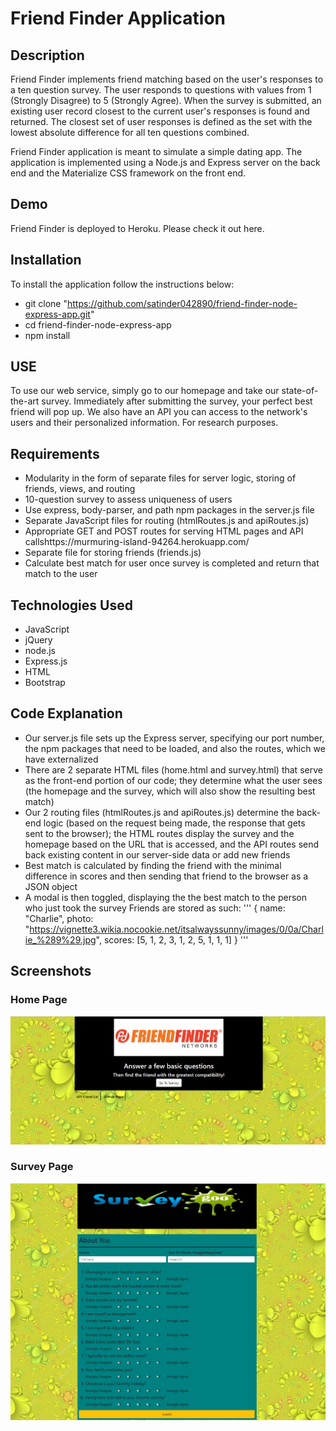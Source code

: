 # Friend Finder Application
## Description
Friend Finder implements friend matching based on the user's responses to a ten question survey. The user responds to questions with values from 1 (Strongly Disagree) to 5 (Strongly Agree). When the survey is submitted, an existing user record closest to the current user's responses is found and returned. The closest set of user responses is defined as the set with the lowest absolute difference for all ten questions combined.

Friend Finder application is meant to simulate a simple dating app. The application is implemented using a Node.js and Express server on the back end and the Materialize CSS framework on the front end.

## Demo
Friend Finder is deployed to Heroku. Please check it out here.

## Installation
To install the application follow the instructions below:

* git clone "https://github.com/satinder042890/friend-finder-node-express-app.git"
* cd friend-finder-node-express-app
* npm install

## USE 
To use our web service, simply go to our homepage and take our state-of-the-art survey. Immediately after submitting the survey, your perfect best friend will pop up. We also have an API you can access to the network's users and their personalized information. For research purposes.

## Requirements
* Modularity in the form of separate files for server logic, storing of friends, views, and routing
* 10-question survey to assess uniqueness of users
* Use express, body-parser, and path npm packages in the server.js file
* Separate JavaScript files for routing (htmlRoutes.js and apiRoutes.js)
* Appropriate GET and POST routes for serving HTML pages and API callshttps://murmuring-island-94264.herokuapp.com/
* Separate file for storing friends (friends.js)
* Calculate best match for user once survey is completed and return that match to the user

## Technologies Used
* JavaScript
* jQuery
* node.js
* Express.js
* HTML
* Bootstrap

## Code Explanation
* Our server.js file sets up the Express server, specifying our port number, the npm packages that need to be loaded, and also the routes, which we have externalized
* There are 2 separate HTML files (home.html and survey.html) that serve as the front-end portion of our code; they determine what the user sees (the homepage and the survey, which will also show the resulting best match)
* Our 2 routing files (htmlRoutes.js and apiRoutes.js) determine the back-end logic (based on the request being made, the response that gets sent to the browser); the HTML routes display the survey and the homepage based on the URL that is accessed, and the API routes send back existing content in our server-side data or add new friends
* Best match is calculated by finding the friend with the minimal difference in scores and then sending that friend to the browser as a JSON object
* A modal is then toggled, displaying the the best match to the person who just took the survey
Friends are stored as such:
'''
{
	name: "Charlie",
	photo: "https://vignette3.wikia.nocookie.net/itsalwayssunny/images/0/0a/Charlie_%289%29.jpg",
	scores: [5, 1, 2, 3, 1, 2, 5, 1, 1, 1]
}
'''

## Screenshots

### Home Page

![alt text](https://github.com/satinder042890/friend-finder-node-express-app/blob/master/app/images/home.png)

### Survey Page

![alt text](https://github.com/satinder042890/friend-finder-node-express-app/blob/master/app/images/survey.png)
